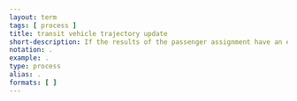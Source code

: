 ```yaml
---
layout: term
tags: [ process ]
title: transit vehicle trajectory update
short-description: If the results of the passenger assignment have an effect on transit vehicle timings (i.e. boarding and alighting activity at stop that affect vehicle dwell times), update the transit vehicle trajectories to reflect it.
notation: .
example: .
type: process
alias: .
formats: [ ]
---
```

